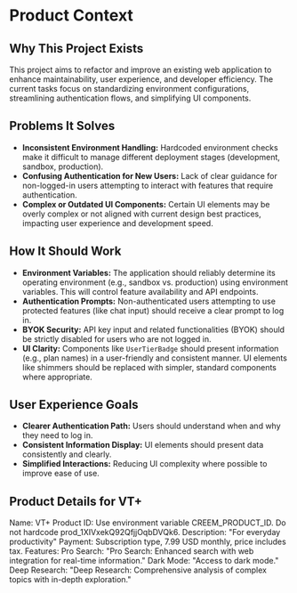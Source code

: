 # Product Context

## Why This Project Exists

This project aims to refactor and improve an existing web application to enhance maintainability, user experience, and developer efficiency. The current tasks focus on standardizing environment configurations, streamlining authentication flows, and simplifying UI components.

## Problems It Solves

- **Inconsistent Environment Handling:** Hardcoded environment checks make it difficult to manage different deployment stages (development, sandbox, production).
- **Confusing Authentication for New Users:** Lack of clear guidance for non-logged-in users attempting to interact with features that require authentication.
- **Complex or Outdated UI Components:** Certain UI elements may be overly complex or not aligned with current design best practices, impacting user experience and development speed.

## How It Should Work

- **Environment Variables:** The application should reliably determine its operating environment (e.g., sandbox vs. production) using environment variables. This will control feature availability and API endpoints.
- **Authentication Prompts:** Non-authenticated users attempting to use protected features (like chat input) should receive a clear prompt to log in.
- **BYOK Security:** API key input and related functionalities (BYOK) should be strictly disabled for users who are not logged in.
- **UI Clarity:** Components like `UserTierBadge` should present information (e.g., plan names) in a user-friendly and consistent manner. UI elements like shimmers should be replaced with simpler, standard components where appropriate.

## User Experience Goals

- **Clearer Authentication Path:** Users should understand when and why they need to log in.
- **Consistent Information Display:** UI elements should present data consistently and clearly.
- **Simplified Interactions:** Reducing UI complexity where possible to improve ease of use.

## Product Details for VT+

Name: VT+
Product ID: Use environment variable CREEM_PRODUCT_ID. Do not hardcode prod_1XIVxekQ92QfjjOqbDVQk6.
Description: "For everyday productivity"
Payment: Subscription type, 7.99 USD monthly, price includes tax.
Features:
Pro Search: "Pro Search: Enhanced search with web integration for real-time information."
Dark Mode: "Access to dark mode."
Deep Research: "Deep Research: Comprehensive analysis of complex topics with in-depth exploration."
